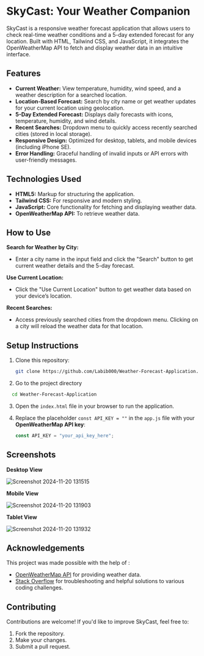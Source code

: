 
# SkyCast: Your Weather Companion 

SkyCast is a responsive weather forecast application that allows users to check real-time weather conditions and a 5-day extended forecast for any location. Built with HTML, Tailwind CSS, and JavaScript, it integrates the OpenWeatherMap API to fetch and display weather data in an intuitive interface.


## Features

- **Current Weather:** View temperature, humidity, wind speed, and a weather description for a searched location.  
- **Location-Based Forecast:** Search by city name or get weather updates for your current location using geolocation.  
- **5-Day Extended Forecast:** Displays daily forecasts with icons, temperature, humidity, and wind details.  
- **Recent Searches:** Dropdown menu to quickly access recently searched cities (stored in local storage).  
- **Responsive Design:** Optimized for desktop, tablets, and mobile devices (including iPhone SE).  
- **Error Handling:** Graceful handling of invalid inputs or API errors with user-friendly messages.

## Technologies Used 
 
- **HTML5:** Markup for structuring the application.  
- **Tailwind CSS:** For responsive and modern styling.  
- **JavaScript:** Core functionality for fetching and displaying weather data.  
- **OpenWeatherMap API:** To retrieve weather data.  


## How to Use

 **Search for Weather by City:**  
   - Enter a city name in the input field and click the "Search" button to get current weather details and the 5-day forecast.  

 **Use Current Location:**  
   - Click the "Use Current Location" button to get weather data based on your device’s location.  

 **Recent Searches:**  
   - Access previously searched cities from the dropdown menu. Clicking on a city will reload the weather data for that location.  


## Setup Instructions 

1. Clone this repository:  
   ```bash
   git clone https://github.com/Labib000/Weather-Forecast-Application.git
   ```
2. Go to the project directory

```bash
  cd Weather-Forecast-Application
```

3. Open the `index.html` file in your browser to run the application.  

4. Replace the placeholder `const API_KEY = ""` in the `app.js` file with your **OpenWeatherMap API key**:  
   ```javascript
   const API_KEY = "your_api_key_here";
   ```


## Screenshots

**Desktop View**

![Screenshot 2024-11-20 131515](https://github.com/user-attachments/assets/aac81efb-e3a2-4c79-91d9-67ffee380190)

**Mobile View**

![Screenshot 2024-11-20 131903](https://github.com/user-attachments/assets/fc515e5c-723e-4707-9d33-01dfd03f06b6)

**Tablet View**

![Screenshot 2024-11-20 131932](https://github.com/user-attachments/assets/e9f5e7c8-37e1-4f1b-98f7-fb8e28b93b91)

## Acknowledgements
This project was made possible with the help of :
- [OpenWeatherMap API](https://openweathermap.org/api) for providing weather data.   
- [Stack Overflow](https://stackoverflow.com/) for troubleshooting and helpful solutions to various coding challenges.  
## Contributing
 
Contributions are welcome! If you'd like to improve SkyCast, feel free to:  
1. Fork the repository.  
2. Make your changes.  
3. Submit a pull request.  

